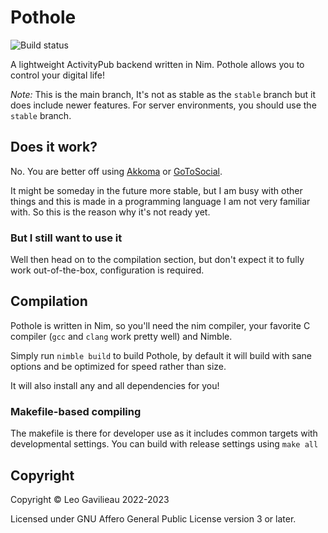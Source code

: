 # Pothole 

![Build status](https://ci.vern.cc/api/badges/xmoo/pothole/status.svg)

A lightweight ActivityPub backend written in Nim. Pothole allows you to control your digital life!

*Note:* This is the main branch, It's not as stable as the `stable` branch but it does include newer features. For server environments, you should use the `stable` branch.

## Does it work?

No. You are better off using [Akkoma](https://akkoma.social/) or [GoToSocial](https://gotosocial.org/).

It might be someday in the future more stable, but I am busy with other things and this is made in a programming language I am not very familiar with. So this is the reason why it's not ready yet.

### But I still want to use it

Well then head on to the compilation section, but don't expect it to fully work out-of-the-box, configuration is required.

## Compilation

Pothole is written in Nim, so you'll need the nim compiler, your favorite C compiler (`gcc` and `clang` work pretty well) and Nimble.

Simply run `nimble build` to build Pothole, by default it will build with sane options and be optimized for speed rather than size.

It will also install any and all dependencies for you!

### Makefile-based compiling

The makefile is there for developer use as it includes common targets with developmental settings. You can build with release settings using `make all`

## Copyright

Copyright © Leo Gavilieau 2022-2023

Licensed under GNU Affero General Public License version 3 or later.
